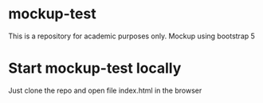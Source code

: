 # mockup-test
This is a repository for academic purposes only.
Mockup using bootstrap 5

# Start mockup-test locally
Just clone the repo and open file index.html in the browser 
